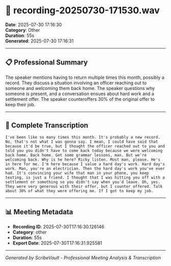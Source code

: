 # 📄 recording-20250730-171530.wav

**Date**: 2025-07-30 17:16:30  
**Category**: Other  
**Duration**: 55s  
**Generated**: 2025-07-30 17:16:31

---

## 📋 Professional Summary

The speaker mentions having to return multiple times this month, possibly a record. They discuss a situation involving an officer reaching out to someone and welcoming them back home. The speaker questions why someone is present, and a conversation ensues about hard work and a settlement offer. The speaker counteroffers 30% of the original offer to keep their job.

---

## 📝 Complete Transcription

```
I've been like so many times this month. It's probably a new record. No, that's not what I was gonna say. I mean, I could have said that because it'd be true, but I thought the officer reached out to you and told you you didn't have to come back today because we were welcoming back home. Back home. Get some grammar lessons, man. But we're welcoming back. Why is he here? Ricky listen. Most man, please. He's in here for me. I'm here because I value a hard day's work. Hard day's work. Man, you're an electrician. Then the hard day's work you've ever had. It's convincing your wife that man in your phone, you keep texting, is just a friend. I thought that I was hitting you off with a settlement or something so you didn't say when you'd leave. Oh, yes. They were very generous with their offer, but I counter offered. Talk about 30% of what they were offering me. If I got to keep my job.
```

---

## 📊 Meeting Metadata

- **Recording ID**: 2025-07-30T17:16:30.126146
- **Category**: other
- **Duration**: 55s
- **Export Date**: 2025-07-30T17:16:31.925581

---

*Generated by ScribeVault - Professional Meeting Analysis & Transcription*
